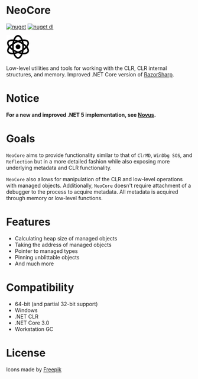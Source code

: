 # NeoCore
[![nuget](https://img.shields.io/nuget/v/NeoCore.svg?logo=NuGet)](https://www.nuget.org/packages/NeoCore/)
[![nuget dl](https://img.shields.io/nuget/dt/NeoCore.svg?logo=NuGet)](https://www.nuget.org/packages/NeoCore/)

![Icon](https://github.com/Decimation/NeoCore/raw/master/icon64.png)

Low-level utilities and tools for working with the CLR, CLR internal structures, and memory. Improved .NET Core version 
of [RazorSharp](https://github.com/Decimation/RazorSharp).

# Notice

**For a new and improved .NET 5 implementation, see [Novus](https://github.com/Decimation/Novus).**

# Goals

`NeoCore` aims to provide functionality similar to that of `ClrMD`, `WinDbg SOS`, and `Reflection` but in a more detailed fashion while also exposing more underlying metadata and CLR functionality.

`NeoCore` also allows for manipulation of the CLR and low-level operations with managed objects. Additionally, `NeoCore` doesn't require attachment of a debugger to the process to acquire metadata. All metadata is acquired through memory or low-level functions.

# Features

* Calculating heap size of managed objects
* Taking the address of managed objects
* Pointer to managed types
* Pinning unblittable objects
* And much more

# Compatibility
* 64-bit (and partial 32-bit support)
* Windows
* .NET CLR
* .NET Core 3.0
* Workstation GC

# License

Icons made by <a href="https://www.freepik.com/" title="Freepik">Freepik</a>

